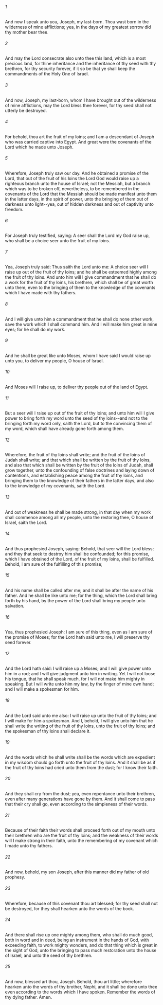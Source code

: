 ###### 1
And now I speak unto you, Joseph, my last-born. Thou wast born in the wilderness of mine afflictions; yea, in the days of my greatest sorrow did thy mother bear thee.

###### 2
And may the Lord consecrate also unto thee this land, which is a most precious land, for thine inheritance and the inheritance of thy seed with thy brethren, for thy security forever, if it so be that ye shall keep the commandments of the Holy One of Israel.

###### 3
And now, Joseph, my last-born, whom I have brought out of the wilderness of mine afflictions, may the Lord bless thee forever, for thy seed shall not utterly be destroyed.

###### 4
For behold, thou art the fruit of my loins; and I am a descendant of Joseph who was carried captive into Egypt. And great were the covenants of the Lord which he made unto Joseph.

###### 5
Wherefore, Joseph truly saw our day. And he obtained a promise of the Lord, that out of the fruit of his loins the Lord God would raise up a righteous branch unto the house of Israel; not the Messiah, but a branch which was to be broken off, nevertheless, to be remembered in the covenants of the Lord that the Messiah should be made manifest unto them in the latter days, in the spirit of power, unto the bringing of them out of darkness unto light--yea, out of hidden darkness and out of captivity unto freedom.

###### 6
For Joseph truly testified, saying: A seer shall the Lord my God raise up, who shall be a choice seer unto the fruit of my loins.

###### 7
Yea, Joseph truly said: Thus saith the Lord unto me: A choice seer will I raise up out of the fruit of thy loins; and he shall be esteemed highly among the fruit of thy loins. And unto him will I give commandment that he shall do a work for the fruit of thy loins, his brethren, which shall be of great worth unto them, even to the bringing of them to the knowledge of the covenants which I have made with thy fathers.

###### 8
And I will give unto him a commandment that he shall do none other work, save the work which I shall command him. And I will make him great in mine eyes; for he shall do my work.

###### 9
And he shall be great like unto Moses, whom I have said I would raise up unto you, to deliver my people, O house of Israel.

###### 10
And Moses will I raise up, to deliver thy people out of the land of Egypt.

###### 11
But a seer will I raise up out of the fruit of thy loins; and unto him will I give power to bring forth my word unto the seed of thy loins--and not to the bringing forth my word only, saith the Lord, but to the convincing them of my word, which shall have already gone forth among them.

###### 12
Wherefore, the fruit of thy loins shall write; and the fruit of the loins of Judah shall write; and that which shall be written by the fruit of thy loins, and also that which shall be written by the fruit of the loins of Judah, shall grow together, unto the confounding of false doctrines and laying down of contentions, and establishing peace among the fruit of thy loins, and bringing them to the knowledge of their fathers in the latter days, and also to the knowledge of my covenants, saith the Lord.

###### 13
And out of weakness he shall be made strong, in that day when my work shall commence among all my people, unto the restoring thee, O house of Israel, saith the Lord.

###### 14
And thus prophesied Joseph, saying: Behold, that seer will the Lord bless; and they that seek to destroy him shall be confounded; for this promise, which I have obtained of the Lord, of the fruit of my loins, shall be fulfilled. Behold, I am sure of the fulfilling of this promise;

###### 15
And his name shall be called after me; and it shall be after the name of his father. And he shall be like unto me; for the thing, which the Lord shall bring forth by his hand, by the power of the Lord shall bring my people unto salvation.

###### 16
Yea, thus prophesied Joseph: I am sure of this thing, even as I am sure of the promise of Moses; for the Lord hath said unto me, I will preserve thy seed forever.

###### 17
And the Lord hath said: I will raise up a Moses; and I will give power unto him in a rod; and I will give judgment unto him in writing. Yet I will not loose his tongue, that he shall speak much, for I will not make him mighty in speaking. But I will write unto him my law, by the finger of mine own hand; and I will make a spokesman for him.

###### 18
And the Lord said unto me also: I will raise up unto the fruit of thy loins; and I will make for him a spokesman. And I, behold, I will give unto him that he shall write the writing of the fruit of thy loins, unto the fruit of thy loins; and the spokesman of thy loins shall declare it.

###### 19
And the words which he shall write shall be the words which are expedient in my wisdom should go forth unto the fruit of thy loins. And it shall be as if the fruit of thy loins had cried unto them from the dust; for I know their faith.

###### 20
And they shall cry from the dust; yea, even repentance unto their brethren, even after many generations have gone by them. And it shall come to pass that their cry shall go, even according to the simpleness of their words.

###### 21
Because of their faith their words shall proceed forth out of my mouth unto their brethren who are the fruit of thy loins; and the weakness of their words will I make strong in their faith, unto the remembering of my covenant which I made unto thy fathers.

###### 22
And now, behold, my son Joseph, after this manner did my father of old prophesy.

###### 23
Wherefore, because of this covenant thou art blessed; for thy seed shall not be destroyed, for they shall hearken unto the words of the book.

###### 24
And there shall rise up one mighty among them, who shall do much good, both in word and in deed, being an instrument in the hands of God, with exceeding faith, to work mighty wonders, and do that thing which is great in the sight of God, unto the bringing to pass much restoration unto the house of Israel, and unto the seed of thy brethren.

###### 25
And now, blessed art thou, Joseph. Behold, thou art little; wherefore hearken unto the words of thy brother, Nephi, and it shall be done unto thee even according to the words which I have spoken. Remember the words of thy dying father. Amen.

